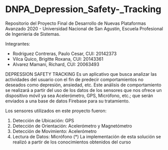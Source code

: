 # DNPA_Depression_Safety-_Tracking

Repositorio del Proyecto Final de Desarrollo de Nuevas Plataformas Avanzado 2020 - Universidad Nacional de San Agustin, Escuela Profesional de Ingenieria de Sistemas.

Integrantes: 
- Rodriguez Contreras, Paulo Cesar, CUI: 20142373
- Vilca Quico, Brigitte Roxana, CUI: 20143361
- Alvarez Mamani, Richard, CUI: 20063493

DEPRESSION SAFETY TRACKING
Es un aplicativo que busca analizar  las actividades del usuario con el fin de predecir comportamientos no deseados como depresión, ansiedad, etc. 
Este análisis de comportamiento se realizará a partir del uso de los datos de los sensores que nos ofrece un dispositivo móvil ya sea Acelerómetro, GPS, Micrófono, etc.; que serán enviados a una base de datos Firebase para su tratamiento.

Los sensores utilizados en este proyecto fueron:
1) Detección de Ubicación: GPS 
2) Detección de Orientación: Acelerómetro y Magnetómetro
3) Detección de Movimiento: Acelerómetro 
4) Lectura de Datos: Micrófono
(*) La implementación de esta solución se realizó a partir de los conocimientos obtenidos del curso
